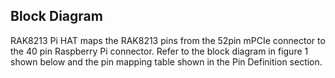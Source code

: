 ## Block Diagram

RAK8213 Pi HAT maps the RAK8213 pins from the 52pin mPCIe connector to the 40 pin Raspberry Pi connector. Refer to the block diagram in figure 1 shown below and the pin mapping table shown in the Pin Definition section. 

<rk-img
  src="/assets/images/wishat/rak8213-pi-hat/datasheet/rak8213_block_diagram.png"
  width="100%"
  figure-number="1"
  caption="RAK8213 Pi HAT Block Diagram"
/>